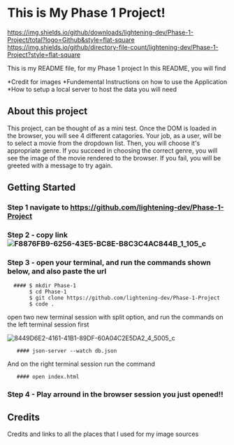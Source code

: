# This is My Phase 1 Project!

https://img.shields.io/github/downloads/lightening-dev/Phase-1-Project/total?logo=Github&style=flat-square
https://img.shields.io/github/directory-file-count/lightening-dev/Phase-1-Project?style=flat-square

This is my README file, for my Phase 1 project 
In this README, you will find

*Credit for images
*Fundemental Instructions on how to use the Application
*How to setup a local server to host the data you will need

## About this project 

This project, can be thought of as a mini test. Once the DOM is loaded in the browser, you will see 4 different catagories. Your job, as a user, will be to select a movie from the dropdown list. 
Then, you will choose it's appropriate genre. 
If you succeed in choosing the correct genre, you will see the image of the movie rendered to the browser. If you fail, you will be greeted with a message to try again. 



## Getting Started

### Step 1 navigate to https://github.com/lightening-dev/Phase-1-Project

### Step 2 - copy link ![F8876FB9-6256-43E5-BC8E-B8C3C4AC844B_1_105_c](https://user-images.githubusercontent.com/91485311/197913666-c213fda4-1e93-4f6d-bacf-68bdb689853b.jpeg)

### Step 3 - open your terminal, and run the commands shown below, and also paste the url
      
      #### $ mkdir Phase-1
           $ cd Phase-1
           $ git clone https://github.com/lightening-dev/Phase-1-Project
           $ code . 
 open two new terminal session with split option, and run the commands on the left terminal session first

![8449D6E2-4161-41B1-89DF-60A04C2E5DA2_4_5005_c](https://user-images.githubusercontent.com/91485311/197916545-b4384bb1-9576-442a-a52a-16dd8368c6f7.jpeg)

       #### json-server --watch db.json
 
 And on the right terminal session run the command 
       
       #### open index.html
 

### Step 4 - Play arround in the browser session you just opened!! 

## Credits

Credits and links to all the places that I used for my image sources


